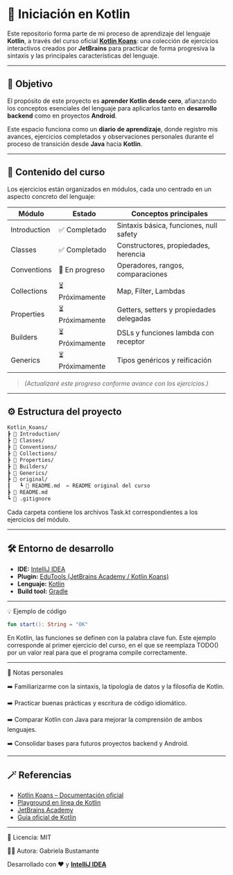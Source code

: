 # 🚀 Iniciación en Kotlin

Este repositorio forma parte de mi proceso de aprendizaje del lenguaje **Kotlin**, a través del curso oficial [**Kotlin Koans**](https://kotlinlang.org/docs/koans.html): una colección de ejercicios interactivos creados por **JetBrains** para practicar de forma progresiva la sintaxis y las principales características del lenguaje.

---

## 🎯 Objetivo

El propósito de este proyecto es **aprender Kotlin desde cero**, afianzando los conceptos esenciales del lenguaje para aplicarlos tanto en **desarrollo backend** como en proyectos **Android**.

Este espacio funciona como un **diario de aprendizaje**, donde registro mis avances, ejercicios completados y observaciones personales durante el proceso de transición desde **Java** hacia **Kotlin**.

---

## 🧩 Contenido del curso

Los ejercicios están organizados en módulos, cada uno centrado en un aspecto concreto del lenguaje:

| Módulo | Estado | Conceptos principales |
|---------|---------|-----------------------|
| Introduction | ✅ Completado | Sintaxis básica, funciones, null safety |
| Classes | ✅ Completado | Constructores, propiedades, herencia |
| Conventions | 🔄 En progreso | Operadores, rangos, comparaciones |
| Collections | ⏳ Próximamente | Map, Filter, Lambdas |
| Properties | ⏳ Próximamente | Getters, setters y propiedades delegadas |
| Builders | ⏳ Próximamente | DSLs y funciones lambda con receptor |
| Generics | ⏳ Próximamente | Tipos genéricos y reificación |

> *(Actualizaré este progreso conforme avance con los ejercicios.)*

---

## ⚙️ Estructura del proyecto

```bash
Kotlin_Koans/
┣ 📂 Introduction/
┣ 📂 Classes/
┣ 📂 Conventions/
┣ 📂 Collections/
┣ 📂 Properties/
┣ 📂 Builders/
┣ 📂 Generics/
┣ 📂 original/
┃   ┗ 📄 README.md  ← README original del curso
┣ 📄 README.md
┗ 📄 .gitignore
```

Cada carpeta contiene los archivos Task.kt correspondientes a los ejercicios del módulo.

---

## 🛠️ Entorno de desarrollo

- **IDE:** [IntelliJ IDEA](https://www.jetbrains.com/idea/)  
- **Plugin:** [EduTools (JetBrains Academy / Kotlin Koans)](https://plugins.jetbrains.com/plugin/10081-edutools)  
- **Lenguaje:** [Kotlin](https://kotlinlang.org/)  
- **Build tool:** [Gradle](https://gradle.org/)

---

💡 Ejemplo de código
```kotlin
fun start(): String = "OK"
```
En Kotlin, las funciones se definen con la palabra clave fun.
Este ejemplo corresponde al primer ejercicio del curso, en el que se reemplaza TODO() por un valor real para que el programa compile correctamente.

---

📘 Notas personales

➡️ Familiarizarme con la sintaxis, la tipología de datos y la filosofía de Kotlin.

➡️ Practicar buenas prácticas y escritura de código idiomático.

➡️ Comparar Kotlin con Java para mejorar la comprensión de ambos lenguajes.

➡️ Consolidar bases para futuros proyectos backend y Android.

---

## 🪄 Referencias

- [Kotlin Koans – Documentación oficial](https://kotlinlang.org/docs/koans.html)  
- [Playground en línea de Kotlin](https://play.kotlinlang.org/)  
- [JetBrains Academy](https://www.jetbrains.com/academy/)  
- [Guía oficial de Kotlin](https://kotlinlang.org/docs/home.html)
  
---

📄 Licencia: MIT

👩‍💻 Autora: Gabriela Bustamante

Desarrollado con ❤️ y [**IntelliJ IDEA**](https://www.jetbrains.com/idea/)
